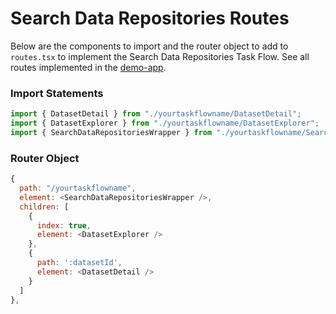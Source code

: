 # Search Data Repositories Routes

Below are the components to import and the router object to add to `routes.tsx` to implement the Search Data Repositories Task Flow. See all routes implemented in the [demo-app](https://github.com/strudel-science/strudel-kit/blob/main/strudel-demo-app/src/app/routes.tsx).

### Import Statements

```js
import { DatasetDetail } from "./yourtaskflowname/DatasetDetail";
import { DatasetExplorer } from "./yourtaskflowname/DatasetExplorer";
import { SearchDataRepositoriesWrapper } from "./yourtaskflowname/SearchDataRepositoriesWrapper";
```

### Router Object

```js
{
  path: "/yourtaskflowname",
  element: <SearchDataRepositoriesWrapper />,
  children: [
    {
      index: true,
      element: <DatasetExplorer />
    },
    {
      path: ':datasetId',
      element: <DatasetDetail />
    }
  ]
},
```
